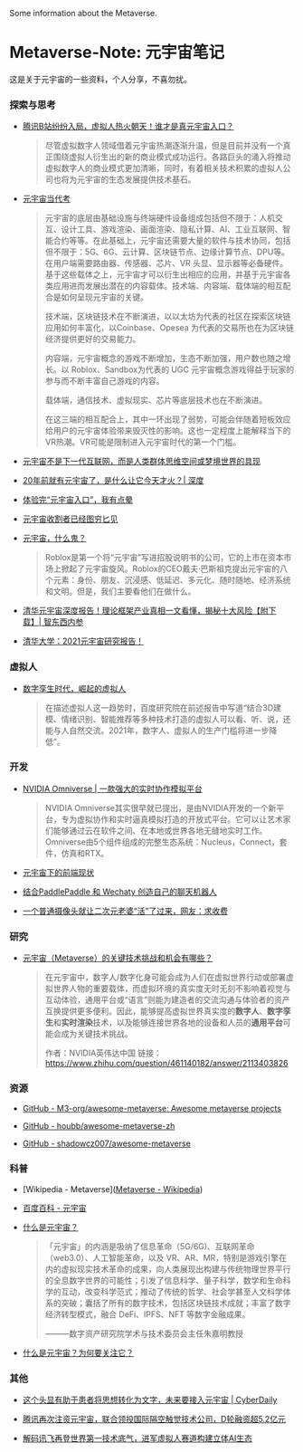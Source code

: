Some information about the Metaverse.

# Metaverse-Note: 元宇宙笔记

这是关于元宇宙的一些资料，个人分享，不喜勿扰。

### 探索与思考

- [腾讯B站纷纷入局，虚拟人热火朝天！谁才是真元宇宙入口？](https://mp.weixin.qq.com/s/qjaJEHKjeOXgXE0cdTm9Nw)

  > 尽管虚拟数字人领域借着元宇宙热潮逐渐升温，但是目前并没有一个真正围绕虚拟人衍生出的新的商业模式成功运行。各路巨头的涌入将推动虚拟数字人的商业模式更加清晰，同时，有着相关技术积累的虚拟人公司也将为元宇宙的生态发展提供技术基石。

- [元宇宙当代考](https://mp.weixin.qq.com/s/BZdjiVe9n0vvj-QbNQQKSw)
  > 元宇宙的底层由基础设施与终端硬件设备组成包括但不限于：人机交互、设计工具、游戏渲染、画面渲染、隐私计算、AI、工业互联网、智能合约等等。在此基础上，元宇宙还需要大量的软件与技术协同，包括但不限于：5G、6G、云计算、区块链节点、边缘计算节点、DPU等。在用户端需要路由器、传感器、芯片、VR 头显、显示器等必备硬件。基于这些载体之上，元宇宙才可以衍生出相应的应用，并基于元宇宙各类应用进而发展出潜在的内容载体。技术端、内容端、载体端的相互配合是如何呈现元宇宙的关键。
  > 
  > 技术端，区块链技术在不断演进，以以太坊为代表的社区在探索区块链应用如何丰富化，以Coinbase、Opesea 为代表的交易所也在为区块链经济提供更好的交易能力。
  > 
  > 内容端，元宇宙概念的游戏不断增加，生态不断加强，用户数也随之增长。以 Roblox、Sandbox为代表的 UGC 元宇宙概念游戏得益于玩家的参与而不断丰富自己游戏的内容。
  > 
  > 载体端，通信技术、虚拟现实、芯片等底层技术也在不断演进。
  > 
  > 在这三端的相互配合上，其中一环出现了弱势，可能会伴随着短板效应给用户的元宇宙体验带来毁灭性的影响。这也一定程度上能解释当下的VR热潮。VR可能是限制进入元宇宙时代的第一个门槛。

- [元宇宙不是下一代互联网，而是人类群体思维空间或梦境世界的具现](https://mp.weixin.qq.com/s/sit0Zz8oRnoVr-Cds2IIUg)

- [20年前就有元宇宙了，是什么让它今天才火？| 深度](https://mp.weixin.qq.com/s/4pzwzkzZnLuwRaAxk-8GHA)

- [体验完“元宇宙入口”，我有点晕](https://mp.weixin.qq.com/s/6v6TnQTEwaJr4iHh7rtVXQ)

- [元宇宙收割者已经图穷匕见](https://mp.weixin.qq.com/s/h2VLxCamuI_4VOOOCgWShw)

- [元宇宙，什么鬼？](https://mp.weixin.qq.com/s/5qwcvtJWa7FIOCK9EHhu5w)
  > Roblox是第一个将“元宇宙”写进招股说明书的公司，它的上市在资本市场上掀起了元宇宙旋风。Roblox的CEO戴夫·巴斯祖克提出元宇宙的八个元素：身份、朋友、沉浸感、低延迟、多元化、随时随地、经济系统和文明。但是，我们主要看他们在做什么。

- [清华元宇宙深度报告！理论框架产业真相一文看懂，揭秘十大风险【附下载】| 智东西内参](https://mp.weixin.qq.com/s/_pjgpZi3tPCKe_IEv0Ce-A)

- [清华大学：2021元宇宙研究报告！](https://mp.weixin.qq.com/s/TDX0HeeYF8dXXtigPIXxJQ)

### 虚拟人

- [数字孪生时代，崛起的虚拟人](https://mp.weixin.qq.com/s/rlKhGjFuGZemynt-74dZUQ)

  > 在描述虚拟人这一趋势时，百度研究院在前述报告中写道“结合3D建模、情绪识别、智能推荐等多种技术打造的虚拟人可以看、听、说，还能与人自然交流。2021年，数字人、虚拟人的生产门槛将进一步降低”。



### 开发

- [NVIDIA Omniverse | 一款强大的实时协作模拟平台](https://zhuanlan.zhihu.com/p/358915039)

  > NVIDIA Omniverse其实很早就已提出，是由NVIDIA开发的一个新平台，专为虚拟协作和实时逼真模拟打造的开放式平台。它可以让艺术家们能够通过云在软件之间、在本地或世界各地无缝地实时工作。Omniverse由5个组件组成的完整生态系统：Nucleus，Connect，套件，仿真和RTX。

- [元宇宙下的前端现状](https://mp.weixin.qq.com/s/f8xWqhSYG6BPIvg2SDGS_A)

- [结合PaddlePaddle 和 Wechaty 创造自己的聊天机器人](https://github.com/27182812/paddle-wechaty-Zodiac)

- [一个普通摄像头就让二次元老婆“活”了过来，网友：求收费](https://mp.weixin.qq.com/s/fr620nsNtkj4KyF50IKO7w)

### 研究

- [元宇宙（Metaverse）的关键技术挑战和机会有哪些？](https://www.zhihu.com/question/461140182)

  > 在元宇宙中，数字人/数字化身可能会成为人们在虚拟世界行动或部署虚拟世界人物的重要载体，而虚拟环境的真实度无时无刻不影响着视觉与互动体验，通用平台或“语言”则能为建造者的交流沟通与体验者的资产互换提供更多便利。因此，能够提高虚拟世界真实度的**数字人**、**数字孪生**和**实时渲染**技术，以及能够连接世界各地的设备和人员的**通用平台**可能会成为关键技术挑战。
  >
  > 作者：NVIDIA英伟达中国
  > 链接：https://www.zhihu.com/question/461140182/answer/2113403826

### 资源

- [GitHub - M3-org/awesome-metaverse: Awesome metaverse projects](https://github.com/M3-org/awesome-metaverse)

- [GitHub - houbb/awesome-metaverse-zh](https://github.com/houbb/awesome-metaverse-zh)

- [GitHub - shadowcz007/awesome-metaverse](https://github.com/shadowcz007/awesome-metaverse)

### 科普

- [Wikipedia - Metaverse]([Metaverse - Wikipedia](https://en.wikipedia.org/wiki/Metaverse))

- [百度百科 - 元宇宙](https://baike.baidu.com/item/元宇宙/58292530)

- [什么是元宇宙？](https://zhuanlan.zhihu.com/p/392257538)

  > 「元宇宙」的内涵是吸纳了信息革命（5G/6G)、互联网革命（web3.0）、人工智能革命，以及 VR、AR、MR，特别是游戏引擎在内的虚拟现实技术革命的成果，向人类展现出构建与传统物理世界平行的全息数字世界的可能性；引发了信息科学、量子科学，数学和生命科学的互动，改变科学范式；推动了传统的哲学、社会学甚至人文科学体系的突破；囊括了所有的数字技术，包括区块链技术成就；丰富了数字经济转型模式，融合 DeFi、IPFS、NFT 等数字金融成果。
  >
  > ———数字资产研究院学术与技术委员会主任朱嘉明教授

- [什么是元宇宙？为何要关注它？](https://mp.weixin.qq.com/s/VLrBlPS1gcUJqajTREE9HQ)

### 其他

- [这个头显有助于患者将思想转化为文字，未来要接入元宇宙 | CyberDaily](https://mp.weixin.qq.com/s/3SexwunbDwlJ39Ahe-AZ0Q)

- [腾讯再次注资元宇宙，联合领投国际隔空触觉技术公司，D轮融资超5.2亿元](https://mp.weixin.qq.com/s/0hEGfYbz5dqBra2mhvx7Jg)

- [解码讯飞再登世界第一技术底气，进军虚拟人赛道构建立体AI生态](https://mp.weixin.qq.com/s?__biz=MzA3NTIyODUzNA==&mid=2649647220&idx=2&sn=c0ce38834de0821df36a7fd8a7a2c97c)

